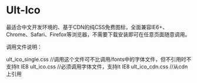 Ult-Ico
=======

最适合中文开发环境的、基于CDN的纯CSS免费图标，全面兼容IE6+、Chrome、Safari、Firefox等浏览器，不需要下载安装即可在任意页面随意调用。


调用文件说明：

ult_ico_single.css  //调用这个文件可不比调用/fonts中的字体文件，但不引用时不支持lt IE8
ult_ico.css  //必须调用字体文件，支持lt IE8
ult_ico_cdn.css  //从cdn上引用
